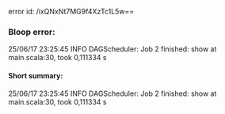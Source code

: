 error id: /ixQNxNt7MG9f4XzTc1L5w==
### Bloop error:

25/06/17 23:25:45 INFO DAGScheduler: Job 2 finished: show at main.scala:30, took 0,111334 s
#### Short summary: 

25/06/17 23:25:45 INFO DAGScheduler: Job 2 finished: show at main.scala:30, took 0,111334 s